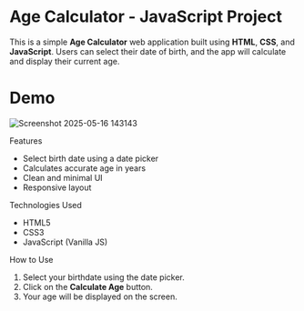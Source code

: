 # Age Calculator - JavaScript Project

This is a simple **Age Calculator** web application built using **HTML**, **CSS**, and **JavaScript**. Users can select their date of birth, and the app will calculate and display their current age.

# Demo

![Screenshot 2025-05-16 143143](https://github.com/user-attachments/assets/9f7158d5-c448-45bb-a8ac-2c02ce3e54d9)

Features

- Select birth date using a date picker
- Calculates accurate age in years
- Clean and minimal UI
- Responsive layout

 Technologies Used

- HTML5
- CSS3
- JavaScript (Vanilla JS)

 How to Use

1. Select your birthdate using the date picker.
2. Click on the **Calculate Age** button.
3. Your age will be displayed on the screen.
